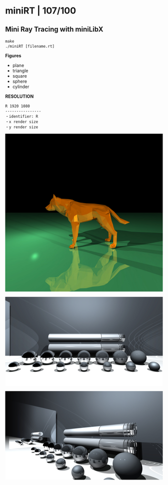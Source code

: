 # miniRT | 107/100
## Mini Ray Tracing with miniLibX

```
make
./miniRT [filename.rt]
```

**Figures**
* plane
* triangle
* square
* sphere
* cylinder

**RESOLUTION**
```
R 1920 1080
----------------
・identifier: R
・x render size
・y render size
```
![image: wolf](https://github.com/bbetsey/miniRT/blob/master/img/wolf.jpeg?raw=true)

![image: big](https://github.com/bbetsey/miniRT/blob/master/img/big_one.jpeg?raw=true)

![image: big](https://github.com/bbetsey/miniRT/blob/master/img/big_two.jpeg?raw=true)
